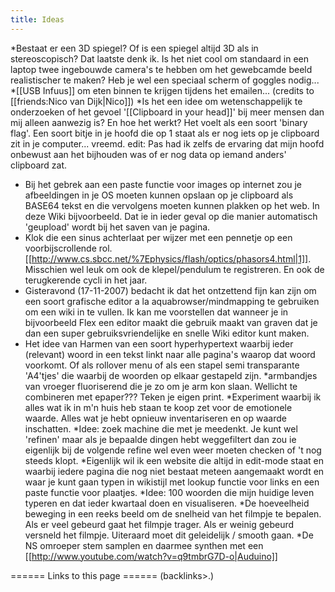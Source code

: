 ```yaml
---
title: Ideas
---
```

*Bestaat er een 3D spiegel? Of is een spiegel altijd 3D als in stereoscopisch? Dat laatste denk ik. Is het niet cool om standaard in een laptop twee ingebouwde camera's te hebben om het gewebcamde beeld realistischer te maken? Heb je wel een speciaal scherm of goggles nodig...
*[[USB Infuus]] om eten binnen te krijgen tijdens het emailen... (credits to [[friends:Nico van Dijk|Nico]])
*Is het een idee om wetenschappelijk te onderzoeken of het gevoel '[[Clipboard in your head]]' bij meer mensen dan mij alleen aanwezig is? En hoe het werkt? Het voelt als een soort 'binary flag'. Een soort bitje in je hoofd die op 1 staat als er nog iets op je clipboard zit in je computer... vreemd. edit: Pas had ik zelfs de ervaring dat mijn hoofd onbewust aan het bijhouden was of er nog data op iemand anders' clipboard zat.
* Bij het gebrek aan een paste functie voor images op internet zou je afbeeldingen in je OS moeten kunnen opslaan op je clipboard als BASE64 tekst en die vervolgens moeten kunnen plakken op het web. In deze Wiki bijvoorbeeld. Dat ie in ieder geval op die manier automatisch 'geupload' wordt bij het saven van je pagina.
* Klok die een sinus achterlaat per wijzer met een pennetje op een voorbijscrollende rol. [[http://www.cs.sbcc.net/%7Ephysics/flash/optics/phasors4.html|1]]. Misschien wel leuk om ook de klepel/pendulum te registreren. En ook de terugkerende cycli in het jaar.
* Gisteravond (17-11-2007) bedacht ik dat het ontzettend fijn kan zijn om een soort grafische editor a la aquabrowser/mindmapping te gebruiken om een wiki in te vullen. Ik kan me voorstellen dat wanneer je in bijvoorbeeld Flex een editor maakt die gebruik maakt van graven dat je dan een super gebruiksvriendelijke en snelle Wiki editor kunt maken.
* Het idee van Harmen van een soort hyperhypertext waarbij ieder (relevant) woord in een tekst linkt naar alle pagina's waarop dat woord voorkomt. Of als rollover menu of als een stapel semi transparante 'A4'tjes' die waarbij de woorden op elkaar gestapeld zijn. 
*armbandjes van vroeger fluoriserend die je zo om je arm kon slaan. Wellicht te combineren met epaper??? Teken je eigen print.
*Experiment waarbij ik alles wat ik in m'n huis heb staan te koop zet voor de emotionele waarde. Alles wat je hebt opnieuw inventariseren en op waarde inschatten.
*Idee: zoek machine die met je meedenkt. Je kunt wel 'refinen' maar als je bepaalde dingen hebt weggefiltert dan zou ie eigenlijk bij de volgende refine wel even weer moeten checken of 't nog steeds klopt.
*Eigenlijk wil ik een website die altijd in edit-mode staat en waarbij iedere pagina die nog niet bestaat meteen aangemaakt wordt en waar je kunt gaan typen in wikistijl met lookup functie voor links en een paste functie voor plaatjes.
*Idee: 100 woorden die mijn huidige leven typeren en dat ieder kwartaal doen en visualiseren.
*De hoeveelheid beweging in een reeks beeld om de snelheid van het filmpje te bepalen. Als er veel gebeurd gaat het filmpje trager. Als er weinig gebeurd versneld het filmpje. Uiteraard moet dit geleidelijk / smooth gaan. 
*De NS omroeper stem samplen en daarmee synthen met een [[http://www.youtube.com/watch?v=q9tmbrG7D-o|Auduino]]

====== Links to this page ======
(backlinks>.)
